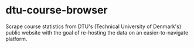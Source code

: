 # dtu-course-browser
Scrape course statistics from DTU's (Technical University of Denmark's) public website with the goal of re-hosting the data on an easier-to-navigate platform.

